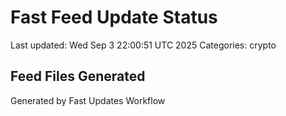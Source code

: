 # Fast Feed Update Status
Last updated: Wed Sep  3 22:00:51 UTC 2025
Categories: crypto

## Feed Files Generated

Generated by Fast Updates Workflow
